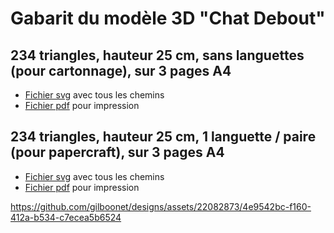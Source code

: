# Gabarit du modèle 3D "Chat Debout"


## 234 triangles, hauteur 25 cm, sans languettes (pour cartonnage), sur 3 pages A4
- [Fichier svg](https://github.com/gilboonet/designs/blob/master/2023/chat_debout/chat_234_H25_A4x3.svg) avec tous les chemins
- [Fichier pdf](https://github.com/gilboonet/designs/blob/master/2023/chat_debout/chat_234_H25_A4x3.pdf) pour impression

## 234 triangles, hauteur 25 cm, 1 languette / paire (pour papercraft), sur 3 pages A4
- [Fichier svg](https://github.com/gilboonet/designs/blob/master/2023/chat_debout/chat_234_H25_A4x3_lang.svg) avec tous les chemins
- [Fichier pdf](https://github.com/gilboonet/designs/blob/master/2023/chat_debout/chat_234_H25_A4x3_lang.pdf) pour impression

https://github.com/gilboonet/designs/assets/22082873/4e9542bc-f160-412a-b534-c7ecea5b6524
